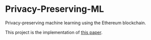 # Privacy-Preserving-ML
Privacy-preserving machine learning using the Ethereum blockchain.

This project is the implementation of [this paper](https://static1.squarespace.com/static/5f6c0a225cef355ff25d5fe4/t/60b981c795b8976d955c2969/1622770120126/BlockchainBasedSecureDecentralizedMachineLearningWithAdamOptimization.pdf).
